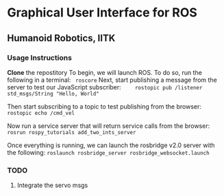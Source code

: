 # Graphical User Interface for ROS
## Humanoid Robotics, IITK
### Usage Instructions
__Clone__ the repostitory
To begin, we will launch ROS. To do so, run the following in a terminal:
   ` roscore`
Next, start publishing a message from the server to test our JavaScript subscriber:
`    rostopic pub /listener std_msgs/String "Hello, World"`

Then start subscribing to a topic to test publishing from the browser:
`    rostopic echo /cmd_vel`

Now run a service server that will return service calls from the browser:
   ` rosrun rospy_tutorials add_two_ints_server`

Once everything is running, we can launch the rosbridge v2.0 server with the following:
    `roslaunch rosbridge_server rosbridge_websocket.launch`
### TODO
1. Integrate the servo msgs
